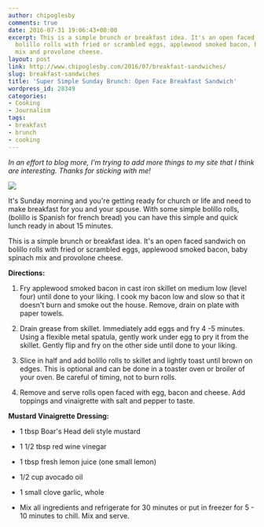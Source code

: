 ```yaml
---
author: chipoglesby
comments: true
date: 2016-07-31 19:06:43+00:00
excerpt: This is a simple brunch or breakfast idea. It's an open faced sandwich on
  bolillo rolls with fried or scrambled eggs, applewood smoked bacon, baby spinach
  mix and provolone cheese.
layout: post
link: http://www.chipoglesby.com/2016/07/breakfast-sandwiches/
slug: breakfast-sandwiches
title: 'Super Simple Sunday Brunch: Open Face Breakfast Sandwich'
wordpress_id: 28349
categories:
- Cooking
- Journalism
tags:
- breakfast
- brunch
- cooking
---
```


_In an effort to blog more, I'm trying to add more things to my site that I think are interesting. Thanks for sticking with me!_

![](http://www.chipoglesby.com/wp-content/uploads/2016/07/13668790_765625204847_8471746732959662453_o-1024x626.jpg)

It's Sunday morning and you're getting ready for church or life and need to make breakfast for you and your spouse. With some simple bolillo rolls, (bolillo is Spanish for french bread) you can have this simple and quick lunch ready in about 15 minutes.

This is a simple brunch or breakfast idea. It's an open faced sandwich on bolillo rolls with fried or scrambled eggs, applewood smoked bacon, baby spinach mix and provolone cheese.

**Directions:**



 	
  1. Fry applewood smoked bacon in cast iron skillet on medium low (level four) until done to your liking. I cook my bacon low and slow so that it doesn't burn and smoke out the house. Remove, drain on plate with paper towels.

 	
  2. Drain grease from skillet. Immediately add eggs and fry 4 -5 minutes. Using a flexible metal spatula, gently work under egg to pry it from the skillet. Gently flip and fry on the other side until done to your liking.

 	
  3. Slice in half and add bolillo rolls to skillet and lightly toast until brown on edges. This is optional and can be done in a toaster oven or broiler of your oven. Be careful of timing, not to burn rolls.

 	
  4. Remove and serve rolls open faced with egg, bacon and cheese. Add toppings and vinaigrette with salt and pepper to taste.


**Mustard Vinaigrette Dressing:**



 	
  * 1 tbsp Boar's Head deli style mustard

 	
  * 1 1/2 tbsp red wine vinegar

 	
  * 1 tbsp fresh lemon juice (one small lemon)

 	
  * 1/2 cup avocado oil

 	
  * 1 small clove garlic, whole

 	
  * Mix all ingredients and refrigerate for 30 minutes or put in freezer for 5 - 10 minutes to chill. Mix and serve.



